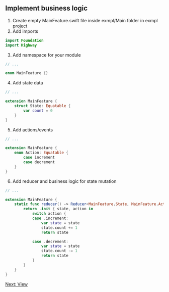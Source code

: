 ## Implement business logic

1. Create empty MainFeature.swift file inside exmpl/Main folder in exmpl project
2. Add imports
```swift
import Foundation
import Highway
```
3. Add namespace for your module
```swift
// ...

enum MainFeature {}
```
4. Add state data
```swift
// ...

extension MainFeature {
    struct State: Equatable {
        var count = 0
    }
}
```
5. Add actions/events
```swift
// ...

extension MainFeature {
    enum Action: Equatable {
        case increment
        case decrement
    }
}
```
6. Add reducer and business logic for state mutation
```swift
// ...

extension MainFeature {
    static func reducer() -> Reducer<MainFeature.State, MainFeature.Action> {
        return .init { state, action in
            switch action {
            case .increment:
                var state = state
                state.count += 1
                return state

            case .decrement:
                var state = state
                state.count -= 1
                return state
            }
        }
    }
}
```

[Next: View](View.md)
